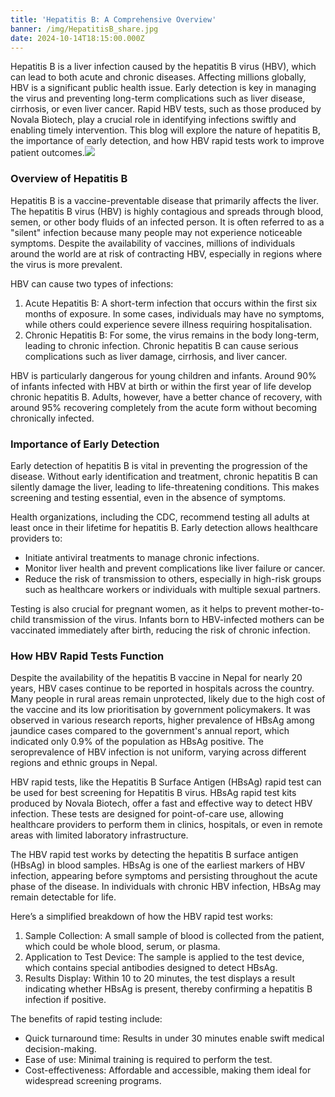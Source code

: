 ```yaml
---
title: 'Hepatitis B: A Comprehensive Overview'
banner: /img/HepatitisB_share.jpg
date: 2024-10-14T18:15:00.000Z
---
```


Hepatitis B is a liver infection caused by the hepatitis B virus (HBV), which can lead to both acute and chronic diseases. Affecting millions globally, HBV is a significant public health issue. Early detection is key in managing the virus and preventing long-term complications such as liver disease, cirrhosis, or even liver cancer. Rapid HBV tests, such as those produced by Novala Biotech, play a crucial role in identifying infections swiftly and enabling timely intervention. This blog will explore the nature of hepatitis B, the importance of early detection, and how HBV rapid tests work to improve patient outcomes.![](/img/hepatitis-e-thumbnail.jpg)

### Overview of Hepatitis B

Hepatitis B is a vaccine-preventable disease that primarily affects the liver. The hepatitis B virus (HBV) is highly contagious and spreads through blood, semen, or other body fluids of an infected person. It is often referred to as a "silent" infection because many people may not experience noticeable symptoms. Despite the availability of vaccines, millions of individuals around the world are at risk of contracting HBV, especially in regions where the virus is more prevalent.

HBV can cause two types of infections:

1. Acute Hepatitis B: A short-term infection that occurs within the first six months of exposure. In some cases, individuals may have no symptoms, while others could experience severe illness requiring hospitalisation.
2. Chronic Hepatitis B: For some, the virus remains in the body long-term, leading to chronic infection. Chronic hepatitis B can cause serious complications such as liver damage, cirrhosis, and liver cancer.

HBV is particularly dangerous for young children and infants. Around 90% of infants infected with HBV at birth or within the first year of life develop chronic hepatitis B. Adults, however, have a better chance of recovery, with around 95% recovering completely from the acute form without becoming chronically infected.

### Importance of Early Detection

Early detection of hepatitis B is vital in preventing the progression of the disease. Without early identification and treatment, chronic hepatitis B can silently damage the liver, leading to life-threatening conditions. This makes screening and testing essential, even in the absence of symptoms.

Health organizations, including the CDC, recommend testing all adults at least once in their lifetime for hepatitis B. Early detection allows healthcare providers to:

* Initiate antiviral treatments to manage chronic infections.
* Monitor liver health and prevent complications like liver failure or cancer.
* Reduce the risk of transmission to others, especially in high-risk groups such as healthcare workers or individuals with multiple sexual partners.

Testing is also crucial for pregnant women, as it helps to prevent mother-to-child transmission of the virus. Infants born to HBV-infected mothers can be vaccinated immediately after birth, reducing the risk of chronic infection.

### How HBV Rapid Tests Function

Despite the availability of the hepatitis B vaccine in Nepal for nearly 20 years, HBV cases continue to be reported in hospitals across the country. Many people in rural areas remain unprotected, likely due to the high cost of the vaccine and its low prioritisation by government policymakers. It was observed in various research reports, higher prevalence of HBsAg among jaundice cases compared to the government's annual report, which indicated only 0.9% of the population as HBsAg positive. The seroprevalence of HBV infection is not uniform, varying across different regions and ethnic groups in Nepal.

HBV rapid tests, like the Hepatitis B Surface Antigen (HBsAg) rapid test can be used for best screening for Hepatitis B virus. HBsAg rapid test kits produced by Novala Biotech, offer a fast and effective way to detect HBV infection. These tests are designed for point-of-care use, allowing healthcare providers to perform them in clinics, hospitals, or even in remote areas with limited laboratory infrastructure.

The HBV rapid test works by detecting the hepatitis B surface antigen (HBsAg) in blood samples. HBsAg is one of the earliest markers of HBV infection, appearing before symptoms and persisting throughout the acute phase of the disease. In individuals with chronic HBV infection, HBsAg may remain detectable for life.

Here’s a simplified breakdown of how the HBV rapid test works:

1. Sample Collection: A small sample of blood is collected from the patient, which could be whole blood, serum, or plasma.
2. Application to Test Device: The sample is applied to the test device, which contains special antibodies designed to detect HBsAg.
3. Results Display: Within 10 to 20 minutes, the test displays a result indicating whether HBsAg is present, thereby confirming a hepatitis B infection if positive.

The benefits of rapid testing include:

* Quick turnaround time: Results in under 30 minutes enable swift medical decision-making.
* Ease of use: Minimal training is required to perform the test.
* Cost-effectiveness: Affordable and accessible, making them ideal for widespread screening programs.
